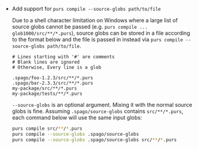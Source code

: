 * Add support for `purs compile --source-globs path/to/file`

  Due to a shell character limitation on Windows where a large list of 
  source globs cannot be passed (e.g. `purs compile ... glob1000/src/**/*.purs`),
  source globs can be stored in a file according to the format below
  and the file is passed in instead via `purs compile --source-globs path/to/file`.
  
  ```
  # Lines starting with '#' are comments
  # Blank lines are ignored
  # Otherwise, Every line is a glob

  .spago/foo-1.2.3/src/**/*.purs
  .spago/bar-2.3.3/src/**/*.purs
  my-package/src/**/*.purs
  my-package/tests/**/*.purs
  ```

  `--source-globs` is an optional argument. Mixing it with the normal source globs is fine.
  Assuming `.spago/source-globs` contains `src/**/*.purs`, each command below will use
  the same input globs:
  ```sh
  purs compile src/**/*.purs
  purs compile --source-globs .spago/source-globs
  purs compile --source-globs .spago/source-globs src/**/*.purs 
  ```
  